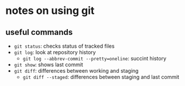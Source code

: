 # notes on using git

## useful commands

- `git status`: checks status of tracked files
- `git log`: look at repository history
  - `git log --abbrev-commit --pretty=oneline`: succint history
- `git show`: shows last commit
- `git diff`: differences between working and staging
  - `git diff --staged`: differences between
  staging and last commit